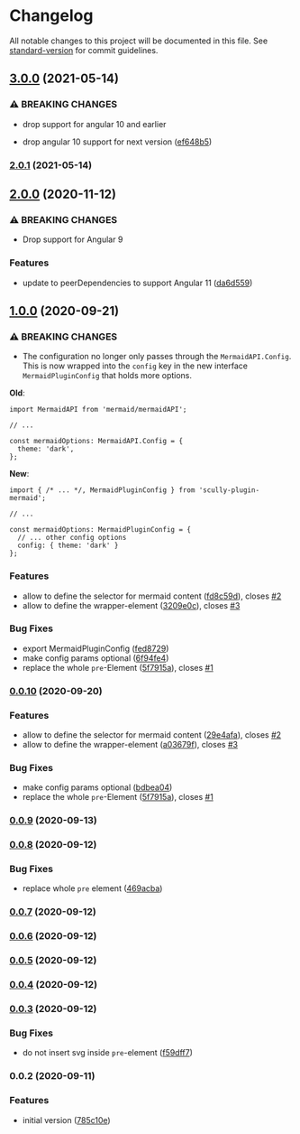 # Changelog

All notable changes to this project will be documented in this file. See [standard-version](https://github.com/conventional-changelog/standard-version) for commit guidelines.

## [3.0.0](https://github.com/d-koppenhagen/scully-plugins/tree/main/scully/plugins/scully-plugin-mermaid/compare/v2.0.1...v3.0.0) (2021-05-14)


### ⚠ BREAKING CHANGES

* drop support for angular 10 and earlier

* drop angular 10 support for next version ([ef648b5](https://github.com/d-koppenhagen/scully-plugins/tree/main/scully/plugins/scully-plugin-mermaid/commit/ef648b5f63d4f927d858fbc3d20adbc98c28c6e5))

### [2.0.1](https://github.com/d-koppenhagen/scully-plugins/tree/main/scully/plugins/scully-plugin-mermaid/compare/v2.0.0...v2.0.1) (2021-05-14)

## [2.0.0](https://github.com/d-koppenhagen/scully-plugins/tree/main/scully/plugins/scully-plugin-mermaid/compare/v1.0.0...v2.0.0) (2020-11-12)


### ⚠ BREAKING CHANGES

* Drop support for Angular 9

### Features

* update to peerDependencies to support Angular 11 ([da6d559](https://github.com/d-koppenhagen/scully-plugins/tree/main/scully/plugins/scully-plugin-mermaid/commit/da6d55917ac994f57877b942debc34810071aec8))

## [1.0.0](https://github.com/d-koppenhagen/scully-plugins/tree/main/scully/plugins/scully-plugin-mermaid/compare/v0.0.9...v1.0.0) (2020-09-21)


### ⚠ BREAKING CHANGES

* The configuration no longer only passes through the `MermaidAPI.Config`. This is now wrapped into the `config` key in the new interface `MermaidPluginConfig` that holds more options.

**Old**:
```
import MermaidAPI from 'mermaid/mermaidAPI';

// ...

const mermaidOptions: MermaidAPI.Config = {
  theme: 'dark',
};
```

**New**:
```
import { /* ... */, MermaidPluginConfig } from 'scully-plugin-mermaid';

// ...

const mermaidOptions: MermaidPluginConfig = {
  // ... other config options
  config: { theme: 'dark' }
};
```

### Features

* allow to define the selector for mermaid content ([fd8c59d](https://github.com/d-koppenhagen/scully-plugins/tree/main/scully/plugins/scully-plugin-mermaid/commit/fd8c59d09edac1da04f52d20181a526aac393ab0)), closes [#2](https://github.com/d-koppenhagen/scully-plugins/tree/main/scully/plugins/scully-plugin-mermaid/issues/2)
* allow to define the wrapper-element ([3209e0c](https://github.com/d-koppenhagen/scully-plugins/tree/main/scully/plugins/scully-plugin-mermaid/commit/3209e0ca39e1e7e9c1bd33aeadc8d65ed54bffcb)), closes [#3](https://github.com/d-koppenhagen/scully-plugins/tree/main/scully/plugins/scully-plugin-mermaid/issues/3)


### Bug Fixes

* export MermaidPluginConfig ([fed8729](https://github.com/d-koppenhagen/scully-plugins/tree/main/scully/plugins/scully-plugin-mermaid/commit/fed8729e2dddc8abfb89af0fea35b623f0935e9d))
* make config params optional ([6f94fe4](https://github.com/d-koppenhagen/scully-plugins/tree/main/scully/plugins/scully-plugin-mermaid/commit/6f94fe4dffd788a5e053adb2bdaf048e8387a15f))
* replace the whole `pre`-Element ([5f7915a](https://github.com/d-koppenhagen/scully-plugins/tree/main/scully/plugins/scully-plugin-mermaid/commit/5f7915aa10c168fd1e1bc0a35366e6cebe06c794)), closes [#1](https://github.com/d-koppenhagen/scully-plugins/tree/main/scully/plugins/scully-plugin-mermaid/issues/1)

### [0.0.10](https://github.com/d-koppenhagen/scully-plugins/tree/main/scully/plugins/scully-plugin-mermaid/compare/v0.0.9...v0.0.10) (2020-09-20)


### Features

* allow to define the selector for mermaid content ([29e4afa](https://github.com/d-koppenhagen/scully-plugins/tree/main/scully/plugins/scully-plugin-mermaid/commit/29e4afade0d3c922e529db0cd9d799ce204f2ea1)), closes [#2](https://github.com/d-koppenhagen/scully-plugins/tree/main/scully/plugins/scully-plugin-mermaid/issues/2)
* allow to define the wrapper-element ([a03679f](https://github.com/d-koppenhagen/scully-plugins/tree/main/scully/plugins/scully-plugin-mermaid/commit/a03679f452e97852b7da98a7eaff0bb8694ea2c9)), closes [#3](https://github.com/d-koppenhagen/scully-plugins/tree/main/scully/plugins/scully-plugin-mermaid/issues/3)


### Bug Fixes

* make config params optional ([bdbea04](https://github.com/d-koppenhagen/scully-plugins/tree/main/scully/plugins/scully-plugin-mermaid/commit/bdbea04a87ffd64deff4604048b6ad4b15d200b9))
* replace the whole `pre`-Element ([5f7915a](https://github.com/d-koppenhagen/scully-plugins/tree/main/scully/plugins/scully-plugin-mermaid/commit/5f7915aa10c168fd1e1bc0a35366e6cebe06c794)), closes [#1](https://github.com/d-koppenhagen/scully-plugins/tree/main/scully/plugins/scully-plugin-mermaid/issues/1)

### [0.0.9](https://github.com/d-koppenhagen/scully-plugins/tree/main/scully/plugins/scully-plugin-mermaid/compare/v0.0.8...v0.0.9) (2020-09-13)

### [0.0.8](https://github.com/d-koppenhagen/scully-plugins/tree/main/scully/plugins/scully-plugin-mermaid/compare/v0.0.7...v0.0.8) (2020-09-12)


### Bug Fixes

* replace whole `pre` element ([469acba](https://github.com/d-koppenhagen/scully-plugins/tree/main/scully/plugins/scully-plugin-mermaid/commit/469acba181b481ac7319f5c601c13e7ccacdaf6b))

### [0.0.7](https://github.com/d-koppenhagen/scully-plugins/tree/main/scully/plugins/scully-plugin-mermaid/compare/v0.0.6...v0.0.7) (2020-09-12)

### [0.0.6](https://github.com/d-koppenhagen/scully-plugins/tree/main/scully/plugins/scully-plugin-mermaid/compare/v0.0.5...v0.0.6) (2020-09-12)

### [0.0.5](https://github.com/d-koppenhagen/scully-plugins/tree/main/scully/plugins/scully-plugin-mermaid/compare/v0.0.4...v0.0.5) (2020-09-12)

### [0.0.4](https://github.com/d-koppenhagen/scully-plugins/tree/main/scully/plugins/scully-plugin-mermaid/compare/v0.0.3...v0.0.4) (2020-09-12)

### [0.0.3](https://github.com/d-koppenhagen/scully-plugins/tree/main/scully/plugins/scully-plugin-mermaid/compare/v0.0.2...v0.0.3) (2020-09-12)


### Bug Fixes

* do not insert svg inside `pre`-element ([f59dff7](https://github.com/d-koppenhagen/scully-plugins/tree/main/scully/plugins/scully-plugin-mermaid/commit/f59dff73ee017856f598fe621061e548263a5e5f))

### 0.0.2 (2020-09-11)


### Features

* initial version ([785c10e](https://github.com/d-koppenhagen/scully-plugins/tree/main/scully/plugins/scully-plugin-mermaid/commit/785c10e5b4ed4eb0f22b7106218aa27c64dcdac7))
